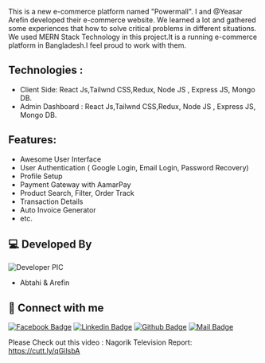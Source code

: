 This is a new e-commerce platform named "Powermall". I and @Yeasar Arefin developed their e-commerce website. We learned a lot and gathered some experiences that how to solve critical problems in different situations. We used MERN Stack Technology in this project.It is a running e-commerce 
platform in Bangladesh.I feel proud to work with them.


## Technologies : 
- Client Side: React Js,Tailwnd CSS,Redux, Node JS , Express JS, Mongo DB.
- Admin Dashboard : React Js,Tailwnd CSS,Redux, Node JS , Express JS, Mongo DB.
  
## Features: 
- Awesome User Interface
- User Authentication ( Google Login, Email Login, Password Recovery)
- Profile Setup
- Payment Gateway with AamarPay
- Product Search, Filter, Order Track
- Transaction Details
- Auto Invoice Generator
- etc.

## 💻 Developed By

![Developer PIC](https://avatars.githubusercontent.com/u/73340940?s=48&v=4) 
- Abtahi & Arefin

## 🚀 Connect with me

[![Facebook Badge](https://img.shields.io/badge/Facebook-1877F2?style=for-the-badge&logo=facebook&logoColor=white)](https://facebook.com/abtahinoorsm)
[![Linkedin Badge](https://img.shields.io/badge/LinkedIn-0077B5?style=for-the-badge&logo=linkedin&logoColor=white)](https://linkedin.com/in/smabtahinoor)
[![Github Badge](https://img.shields.io/badge/GitHub-100000?style=for-the-badge&logo=github&logoColor=white)](https://github.com/19smabtahinoor)
[![Mail Badge](https://img.shields.io/badge/Gmail-D14836?style=for-the-badge&logo=gmail&logoColor=white)](mailto:smabtahinoor@gmail.com)

Please Check out this video :
Nagorik Television Report: https://cutt.ly/qGiIsbA

